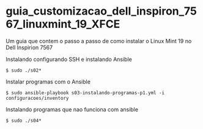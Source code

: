 # guia_customizacao_dell_inspiron_7567_linuxmint_19_XFCE
Um guia que contem o passo a passo de como instalar o Linux Mint 19 no Dell Inspirion 7567

Instalando configurando SSH e instalando Ansible

`$ sudo ./s02*`

Instalar programas com o Ansible

`$ sudo ansible-playbook s03-instalando-programas-p1.yml -i configuracoes/inventory`

Instalando programas que nao funciona com ansible

`$ sudo ./s04*` 
